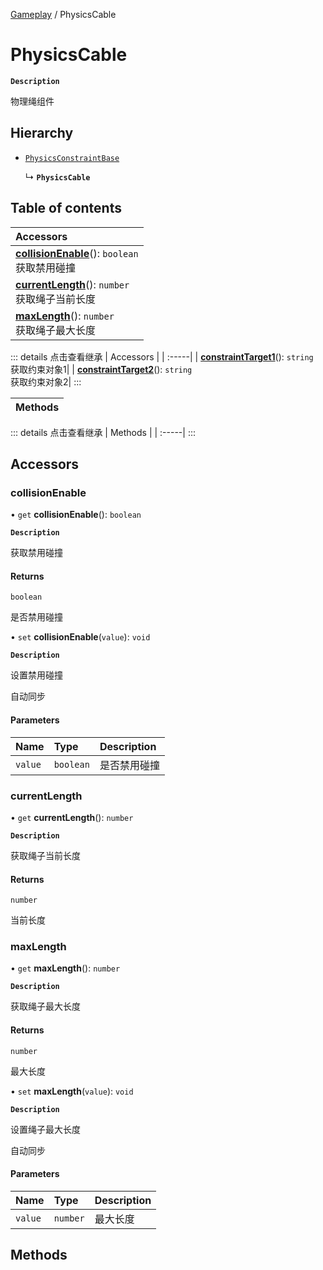 [Gameplay](../modules/Gameplay.Gameplay.md) / PhysicsCable

# PhysicsCable <Badge type="tip" text="Class" /> <Score text="PhysicsCable" />

**`Description`**

物理绳组件

## Hierarchy

- [`PhysicsConstraintBase`](Gameplay.PhysicsConstraintBase.md)

  ↳ **`PhysicsCable`**

## Table of contents

| Accessors |
| :-----|
| **[collisionEnable](Gameplay.PhysicsCable.md#collisionenable)**(): `boolean` <br> 获取禁用碰撞|
| **[currentLength](Gameplay.PhysicsCable.md#currentlength)**(): `number` <br> 获取绳子当前长度|
| **[maxLength](Gameplay.PhysicsCable.md#maxlength)**(): `number` <br> 获取绳子最大长度|


::: details 点击查看继承
| Accessors |
| :-----|
| **[constraintTarget1](Gameplay.PhysicsConstraintBase.md#constrainttarget1)**(): `string` <br> 获取约束对象1|
| **[constraintTarget2](Gameplay.PhysicsConstraintBase.md#constrainttarget2)**(): `string` <br> 获取约束对象2|
:::


| Methods |
| :-----|


::: details 点击查看继承
| Methods |
| :-----|
:::


## Accessors

### collisionEnable <Score text="collisionEnable" /> 

• `get` **collisionEnable**(): `boolean`

**`Description`**

获取禁用碰撞

#### Returns

`boolean`

是否禁用碰撞

• `set` **collisionEnable**(`value`): `void` <Badge type="tip" text="other" />

**`Description`**

设置禁用碰撞

自动同步

#### Parameters

| Name | Type | Description |
| :------ | :------ | :------ |
| `value` | `boolean` | 是否禁用碰撞 |



### currentLength <Score text="currentLength" /> 

• `get` **currentLength**(): `number`

**`Description`**

获取绳子当前长度

#### Returns

`number`

当前长度


### maxLength <Score text="maxLength" /> 

• `get` **maxLength**(): `number`

**`Description`**

获取绳子最大长度

#### Returns

`number`

最大长度

• `set` **maxLength**(`value`): `void` <Badge type="tip" text="other" />

**`Description`**

设置绳子最大长度

自动同步

#### Parameters

| Name | Type | Description |
| :------ | :------ | :------ |
| `value` | `number` | 最大长度 |



## Methods